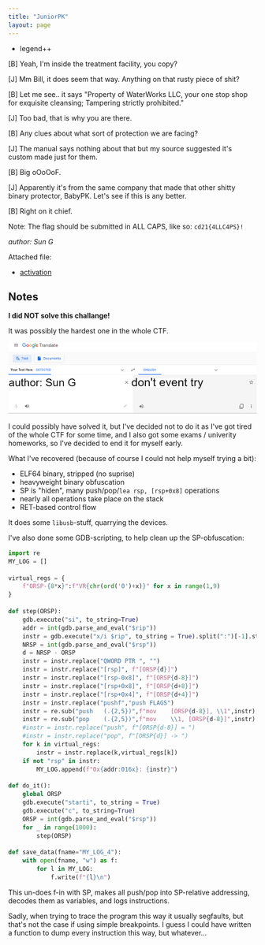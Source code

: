 ```yaml
---
title: "JuniorPK"
layout: page
---
```


- legend++

[B] Yeah, I'm inside the treatment facility, you copy?

[J] Mm Bill, it does seem that way. Anything on that rusty piece of shit?

[B] Let me see.. it says "Property of WaterWorks LLC, your one stop shop for exquisite cleansing; Tampering strictly prohibited."

[J] Too bad, that is why you are there.

[B] Any clues about what sort of protection we are facing?

[J] The manual says nothing about that but my source suggested it's custom made just for them.

[B] Big oOoOoF.

[J] Apparently it's from the same company that made that other shitty binary protector, BabyPK. Let's see if this is any better.

[B] Right on it chief.

Note: The flag should be submitted in ALL CAPS, like so: `cd21{4LLC4PS}!`

_author: Sun G_

Attached file:
- [activation](activation)

## Notes

**I did NOT solve this challange!**

It was possibly the hardest one in the whole CTF.

![author.png](author.png)

I could possibly have solved it, but I've decided not to do it as I've got tired of the whole CTF for some time, and I also got some exams / univerity homeworks, so I've decided to end it for myself early.

What I've recovered (because of course I could not help myself trying a bit):
- ELF64 binary, stripped (no suprise)
- heavyweight binary obfuscation
- SP is "hiden", many push/pop/`lea rsp, [rsp+0x8]` operations
- nearly all operations take place on the stack
- RET-based control flow

It does some `libusb`-stuff, quarrying the devices.

I've also done some GDB-scripting, to help clean up the SP-obfuscation:
```python
import re
MY_LOG = []

virtual_regs = {
    f"ORSP-{8*x}":f"VR{chr(ord('0')+x)}" for x in range(1,9)
}

def step(ORSP):
    gdb.execute("si", to_string=True)
    addr = int(gdb.parse_and_eval("$rip"))
    instr = gdb.execute("x/i $rip", to_string = True).split(":")[-1].strip()
    NRSP = int(gdb.parse_and_eval("$rsp"))
    d = NRSP - ORSP
    instr = instr.replace("QWORD PTR ", "")
    instr = instr.replace("[rsp]", f"[ORSP{d}]")
    instr = instr.replace("[rsp-0x8]", f"[ORSP{d-8}]")
    instr = instr.replace("[rsp+0x8]", f"[ORSP{d+8}]")
    instr = instr.replace("[rsp+0x4]", f"[ORSP{d+4}]")
    instr = instr.replace("pushf","push FLAGS")
    instr = re.sub("push   (.{2,5})",f"mov    [ORSP{d-8}], \\1",instr)
    instr = re.sub("pop    (.{2,5})",f"mov    \\1, [ORSP{d-8}]",instr)
    #instr = instr.replace("push", f"[ORSP{d-8}] = ")
    #instr = instr.replace("pop", f"[ORSP{d}] -> ")
    for k in virtual_regs:
        instr = instr.replace(k,virtual_regs[k])
    if not "rsp" in instr:
        MY_LOG.append(f"0x{addr:016x}: {instr}")

def do_it():
    global ORSP
    gdb.execute("starti", to_string = True)
    gdb.execute("c", to_string=True)
    ORSP = int(gdb.parse_and_eval("$rsp"))
    for _ in range(1000):
        step(ORSP)

def save_data(fname="MY_LOG_4"):
    with open(fname, "w") as f:
        for l in MY_LOG:
            f.write(f"{l}\n")
```

This un-does f-in with SP, makes all push/pop into SP-relative addressing, decodes them as variables, and logs instructions.

Sadly, when trying to trace the program this way it usually segfaults, but that's not the case if using simple breakpoints. I guess I could have written a function to dump every instruction this way, but whatever...